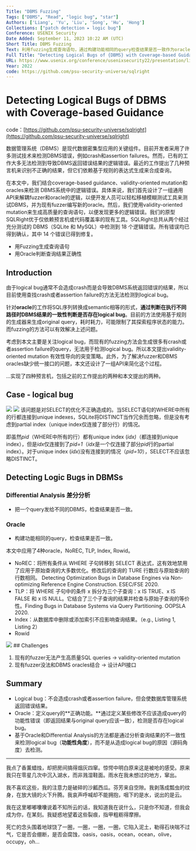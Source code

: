 ```yaml
---
Title: "DBMS Fuzzing"
Tags: ["DBMS", "Read", "logic bug", "star"]
Authors: ['Liang', 'Yu', 'Liu', 'Song', 'Hu', 'Hong']
Collections: ["patch detection ▸ logic bug"]
Conference: USENIX Security
Date Added: September 11, 2023 10:22 AM (UTC)
Short Title: DBMS Fuzzing
Text: 利用fuzzing生成查询语句，通过构建功能相同的query检查结果是否一致作为oracle，判断查询结果正确性。
Full Title: "Detecting Logical Bugs of {DBMS} with Coverage-based Guidance"
URL: https://www.usenix.org/conference/usenixsecurity22/presentation/liang
Year: 2022
code: https://github.com/psu-security-universe/sqlright
---
```

# Detecting Logical Bugs of DBMS with Coverage-based Guidance

code：[https://github.com/psu-security-universe/sqlright](https://github.com/psu-security-universe/sqlright)

数据管理系统（DBMS）是现代数据密集型应用的关键组件。目前开发者采用了许多测试技术来检测DBMS错误，例如crash和assertion failures。然而，已有的工作大多无法检测到导致DBMS返回错误结果的逻辑错误。最近的工作提出了几种预言机来识别不正确的结果，但它们依赖基于规则的表达式生成来合成查询。

在本文中，我们结合coverage-based guidance、validity-oriented mutation和oracles来检测 DBMS系统中的逻辑错误。具体来说，我们首先设计了一组通用API来解耦fuzzer和oracle的逻辑，以便开发人员可以轻松移植模糊测试工具来测试DBMS，并为现有fuzzer编写新的oracle。然后，我们使用validity-oriented mutation来生成高质量的查询语句，以便发现更多的逻辑错误。我们的原型SQLRight优于仅依赖预言机或代码覆盖率的现有工具。SQLRight总共从两个经过充分测试的 DBMS（SQLite 和 MySQL）中检测到 18 个逻辑错误。所有错误均已得到确认，其中 14 个错误已得到修复。

- 用Fuzzing生成查询语句
- 用Oracle判断查询结果正确性

## Introduction

由于logical bug通常不会造成crash而是会导致DBMS系统返回错误的结果，所以目前使用查找crash或者assertion failure的方法无法检测到logical bug。

针对**oracle**的工作将SQL序列转换成semantic相等的形式，**通过判断在执行不同路径时DBMS结果的一致性判断是否存在logical bug**。目前的方法使用基于规则的生成器来生成original query，耗时耗力，可能限制了其探索程序状态的能力。而fuzzing的方法可以有效解决上述问题。

考虑到本文主要是关注logical bug，而现有的fuzzing方法会生成很多有crash或者assertion failure的query，无法用于检测logical bug。所以本文提出validity-oriented mutation 有效性导向的突变策略。此外，为了解决fuzzer和DBMS oracles缺少统一接口的问题，本文还设计了一组API来简化这个过程。

…实现了四种预言机，包括之前的工作提出的两种和本文提出的两种。

## Case - logical bug

<img src="/DBMS_Fuzzing/Untitled.png" className="img"/>
<img src="/DBMS_Fuzzing/Untitled%201.png" className="img"/>
该问题是对SELECT的优化不正确造成的。当SELECT语句的WHERE中所有的行都连接到unique indexes，SQLite将DISTINCT当作冗余而忽略，但是没有考虑到partial index（unique index仅连接了部分行）的情况。

即虽然*pid*（WHERE中所有的行）都有unique index (*idx)*（都连接到unique index），但是*idx*仅连接到了*pid=1*（*idx*是一个仅连接了部分*pid*行的partial index）。对于unique index (*idx*)没有连接到的情况（*pid=10*），SELECT不应该忽略DISTINCT。

## Detecting Logic Bugs in DBMSs

### Differential Analysis 差分分析

- 把一个query发给不同的DBMS，检查结果是否一致。

### Oracle

- 构建功能相同的query，检查结果是否一致。

本文中应用了4种oracle，NoREC, TLP, Index, Rowid。

- NoREC：将所有条件从 WHERE 子句转移到 SELECT 表达式，这有效地禁用了应用于原始查询的大多数优化。修改后的查询的 TURE 行数应与原始查询的行数相同。 Detecting Optimization Bugs in Database Engines via Non-optimizing Reference Engine Construction. ESEC/FSE 2020.
- TLP：将 WHERE 子句中的条件 x 拆分为三个子查询：x IS TRUE、x IS FALSE 和 x IS NULL。它结合了三个子查询的结果并检查与原始子查询的等价性。Finding Bugs in Database Systems via Query Partitioning. OOPSLA 2020.
- Index：从数据库中删除或添加索引不应影响查询结果。（e.g., Listing 1, Listing 2）
- Rowid

<img src="/DBMS_Fuzzing/Untitled%202.png" className="img"/>
## Challenges

1. 现有的fuzzer无法产生高质量SQL queries → validity-oriented mutation
2. 现有fuzzer没法和DBMS oracles结合 → 设计API接口

## Summary

- Logical bug：不会造成crash或者assertion failure，但会使数据库管理系统返回错误结果。
- Oracle：定义query的**正确功能。**通过定义某些修改不应该造成query的功能性错误（即返回结果与original query应该一致），检测是否存在logical bug。
- 基于Oracle和Differential Analysis的方法都是通过分析查询结果的不一致性来检测logical bug（**功能性角度**），而不是从造成logical bug的原因（源码角度）去检测。

---

我点了香薰蜡烛，却把房间搞得烟灰四窜。惊愕中明白原来这是被呛的感受。原来我只在零星几次中沉入湖水，而非溅湿鞋面。雨水在我未想过的地方，窜出。

我不喜欢这些，我的注意力是破碎的沙瓤西瓜。芬芳来自空隙。我剥落成瓢虫的纹身，在放大镜的火下升腾。我哀声呼喊却不能拥抱，咽下的是水，说出的是云。

我在这里嘟嘟囔囔说着不知所云的话，我知道我在说什么，只是你不知道，但我会成为你，在某刻。我疑惑地望着这些裂痕，指甲粗粝得摩擦。

死亡的念头围着地球饶了一圈，一圈，一圈，一圈，它陷入泥土，勒得石块喘不过气，它是否会绷断，是否会腐蚀，oasis，oasis，ocean，ocean，olive，occupy，oh…